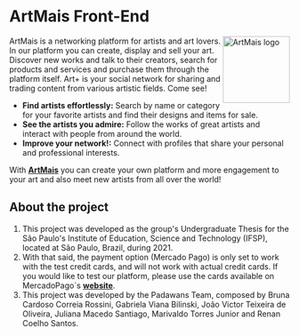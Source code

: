 # ArtMais Front-End

<img src="https://github.com/gabrielavb/artmais-frontend/blob/master/src/assets/img/logos/log.png" align="right"
     alt="ArtMais logo" width="120" height="120">

ArtMais is a networking platform for artists and art lovers. In our platform
you can create, display and sell your art. Discover new works and talk to their 
creators, search for products and services and purchase them through the platform
itself. Art+ is your social network for sharing and trading content from various
artistic fields. Come see!


* **Find artists effortlessly:** Search by name or category for your favorite artists and find their designs and items for sale.
* **See the artists you admire:** Follow the works of great artists and interact with people from around the world.
* **Improve your network!:** Connect with profiles that share your personal and professional interests.


With **[ArtMais]** you can create your own platform and more engagement to 
your art and also meet new artists from all over the world!


[ArtMais]: https://artmais-frontend.herokuapp.com/

## About the project

1. This project was developed as the group's Undergraduate Thesis for the 
São Paulo's Institute of Education, Science and Technology (IFSP), located
at São Paulo, Brazil, during 2021.
2. With that said, the payment option (Mercado Pago) is only set to work with 
the test credit cards, and will not work with actual credit cards. If you would
like to test our platform, please use the cards available on MercadoPago`s **[website]**.
3. This project was developed by the Padawans Team, composed by Bruna Cardoso Correia Rossini,
Gabriela Viana Bilinski, João Victor Teixeira de Oliveira, Juliana Macedo Santiago, Marivaldo 
Torres Junior and Renan Coelho Santos.

[website]: https://www.mercadopago.com.br/developers/pt/guides/online-payments/checkout-pro/test-integration


